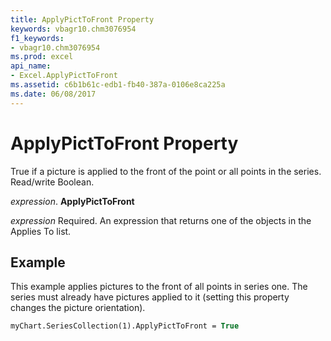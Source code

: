 ```yaml
---
title: ApplyPictToFront Property
keywords: vbagr10.chm3076954
f1_keywords:
- vbagr10.chm3076954
ms.prod: excel
api_name:
- Excel.ApplyPictToFront
ms.assetid: c6b1b61c-edb1-fb40-387a-0106e8ca225a
ms.date: 06/08/2017
---
```



# ApplyPictToFront Property

True if a picture is applied to the front of the point or all points in the series. Read/write Boolean.

 _expression_. **ApplyPictToFront**

 _expression_ Required. An expression that returns one of the objects in the Applies To list.


## Example

This example applies pictures to the front of all points in series one. The series must already have pictures applied to it (setting this property changes the picture orientation).


```vb
myChart.SeriesCollection(1).ApplyPictToFront = True
```


